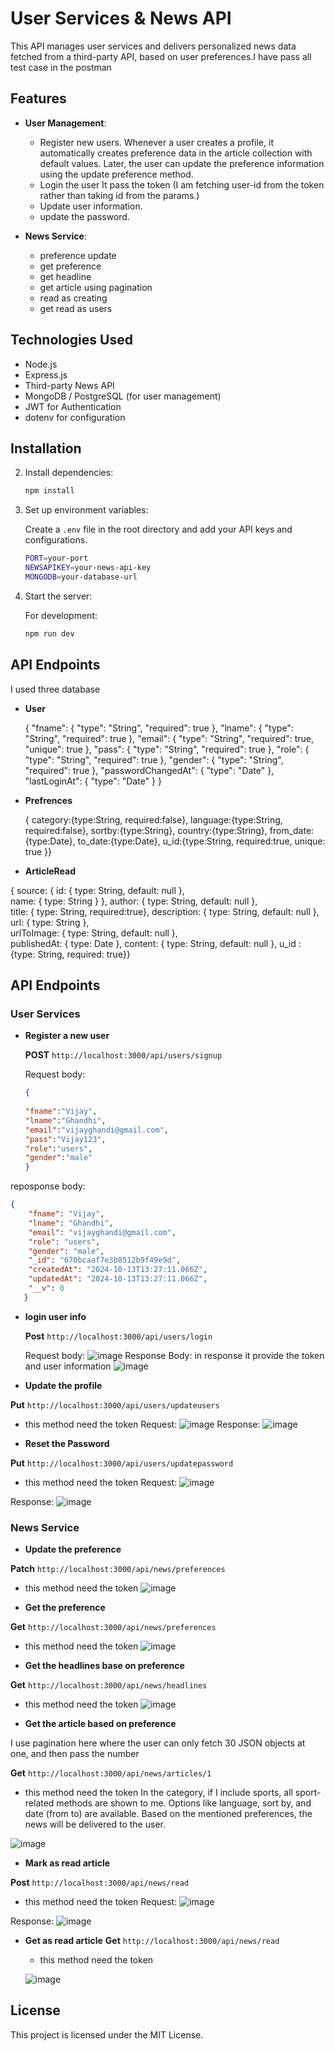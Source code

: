 # User Services & News API

This API manages user services and delivers personalized news data fetched from a third-party API, based on user preferences.I have pass all test case in the postman

## Features

* **User Management**: 
  * Register new users. Whenever a user creates a profile, it automatically creates preference data in the article collection with default values. Later, the user can update the preference information using the update preference method.
  * Login the user It pass the token (I am fetching user-id from the token rather than taking id from the params.)
  * Update user information.
  * update the password.
  
* **News Service**:
  * preference update
  * get preference
  * get headline
  * get article using pagination
  * read as creating
  * get read as users
  
## Technologies Used

* Node.js
* Express.js
* Third-party News API
* MongoDB / PostgreSQL (for user management)
* JWT for Authentication
* dotenv for configuration

## Installation


2. Install dependencies:

    ```bash
    npm install
    ```

3. Set up environment variables:

    Create a `.env` file in the root directory and add your API keys and configurations.

    ```bash
    PORT=your-port
    NEWSAPIKEY=your-news-api-key
    MONGODB=your-database-url
    ```

4. Start the server:

    For development:

    ```bash
    npm run dev
    ```

## API Endpoints
I used three database 
* **User**
 
    { 
   "fname": { "type": "String", "required": true },
  "lname": { "type": "String", "required": true },
  "email": { "type": "String", "required": true, "unique": true },
  "pass": { "type": "String", "required": true },
  "role": { "type": "String", "required": true },
  "gender": { "type": "String", "required": true },
  "passwordChangedAt": { "type": "Date" },
  "lastLoginAt": { "type": "Date" }
    }


* **Prefrences**
  
  { category:{type:String, required:false},
    language:{type:String, required:false},
    sortby:{type:String},
    country:{type:String},
    from_date:{type:Date},
    to_date:{type:Date},
    u_id:{type:String, required:true,  unique: true }}

*  **ArticleRead**

  
  { source: {
        id: { type: String, default: null },  
        name: { type: String }
    },
    author: { type: String, default: null },  
    title: { type: String, required:true}, 
    description: { type: String, default: null },  
    url: { type: String },  
    urlToImage: { type: String, default: null },  
    publishedAt: { type: Date }, 
    content: { type: String, default: null },
    u_id : {type: String, required: true}}


   
## API Endpoints

### User Services

* **Register a new user**
  
    **POST** `http://localhost:3000/api/users/signup`

    Request body:

    ```json
    {
     
    "fname":"Vijay",
    "lname":"Ghandhi",
    "email":"vijayghandi@gmail.com",
    "pass":"Vijay123",
    "role":"users",
    "gender":"male"
    }
    ```
reposponse body:

```json
{
    "fname": "Vijay",
    "lname": "Ghandhi",
    "email": "vijayghandi@gmail.com",
    "role": "users",
    "gender": "male",
    "_id": "670bcaaf7e3b8512b9f49e9d",
    "createdAt": "2024-10-13T13:27:11.066Z",
    "updatedAt": "2024-10-13T13:27:11.066Z",
    "__v": 0
   }  
```


* **login user info**
  
    **Post** `http://localhost:3000/api/users/login`

    Request body:
    ![image](https://github.com/user-attachments/assets/df968677-d3eb-473d-8706-68872cb7c4c7)
    Response Body:
     in response it provide the token and user information
     ![image](https://github.com/user-attachments/assets/bd5b5ace-83fe-4f52-a2d1-99e27311fa6c)


* **Update the profile**

**Put** `http://localhost:3000/api/users/updateusers`
  * this method need the token
  Request:
![image](https://github.com/user-attachments/assets/60ab1ed0-d0f2-4d04-b260-7b07aa411c27)
Response:
![image](https://github.com/user-attachments/assets/fd36797e-3923-414d-b26a-507d3a11d1b0)

* **Reset the Password**

**Put** `http://localhost:3000/api/users/updatepassword`
  * this method need the token
  Request:
![image](https://github.com/user-attachments/assets/875a129e-110e-48ed-9da1-323e83a0afa3)

Response:
![image](https://github.com/user-attachments/assets/56338102-d508-4871-9369-6ef1586cd0f3)


   
### News Service

* **Update the preference**

**Patch** `http://localhost:3000/api/news/preferences`

  * this method need the token
    ![image](https://github.com/user-attachments/assets/6cec336d-b697-48cc-8955-65069c23c13a)



* **Get the preference**

**Get** `http://localhost:3000/api/news/preferences`

  * this method need the token
    ![image](https://github.com/user-attachments/assets/d92a91ef-3723-4ff8-94e5-245a7021b6d2)


* **Get the headlines base on preference**

**Get** `http://localhost:3000/api/news/headlines`

  * this method need the token
 ![image](https://github.com/user-attachments/assets/bff34b58-cf15-41a3-bb12-2503c21da5de)


* **Get the article based on preference**

I use pagination here where the user can only fetch 30 JSON objects at one, and then pass the number

**Get** `http://localhost:3000/api/news/articles/1`
  * this method need the token
  In the category, if I include sports, all sport-related methods are shown to me. Options like language, sort by, and date (from to) are available. Based on the mentioned preferences, the news will be delivered 
   to the user.
  
  ![image](https://github.com/user-attachments/assets/62585d33-7c75-4767-a9f3-a1f2fe2fdadd)



* **Mark as read article**

**Post** `http://localhost:3000/api/news/read`
  * this method need the token
  Request:
    ![image](https://github.com/user-attachments/assets/f6b418f4-3821-43fd-af91-38dfe4071b0a)


   Response:
     ![image](https://github.com/user-attachments/assets/23ec7ad6-b280-42c8-9797-b1d8de9636df)

* **Get as read article**
**Get** `http://localhost:3000/api/news/read`
  * this method need the token
 
   ![image](https://github.com/user-attachments/assets/90109a31-01e4-4ec2-b6ad-dc11634425bb)





## License

This project is licensed under the MIT License.
